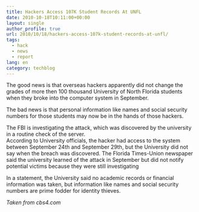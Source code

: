 ```yaml
---
title: Hackers Access 107K Student Records At UNFL
date: 2010-10-18T10:11:00+00:00
layout: single
author_profile: true
url: 2010/10/18/hackers-access-107k-student-records-at-unfl/
tags:
  - hack
  - news
  - report
lang: en
category: techblog
---
```

The good news is that overseas hackers apparently did not change the grades of more then 100 thousand University of North Florida students when they broke into the computer system in September.

The bad news is that personal information like names and social security numbers for those students may now be in the hands of those hackers.

The FBI is investigating the attack, which was discovered by the university in a routine check of the server.  
According to University officials, the hacker had access to the system between September 24th and September 29th, but the University did not say when the breach was discovered. The Florida Times-Union newspaper said the university learned of the attack in September but did not notify potential victims because they were still investigating

In a statement, the University said no academic records or financial information was taken, but information like names and social security numbers are prime fodder for identity thieves.

_Taken from cbs4.com_
